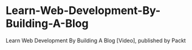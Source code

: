 # Learn-Web-Development-By-Building-A-Blog
Learn Web Development By Building A Blog [Video], published by Packt
